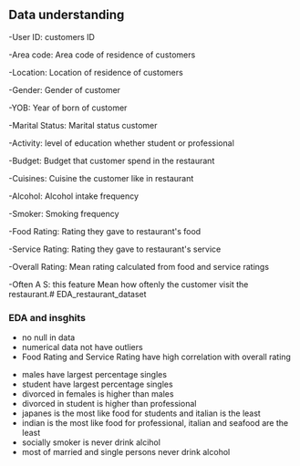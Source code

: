## Data understanding
-User ID: customers ID

-Area code: Area code of residence of customers

-Location: Location of residence of customers

-Gender: Gender of customer

-YOB: Year of born of customer

-Marital Status: Marital status customer

-Activity: level of education whether student or professional

-Budget: Budget that customer spend in the restaurant

-Cuisines: Cuisine the customer like in restaurant

-Alcohol: Alcohol intake frequency

-Smoker: Smoking frequency

-Food Rating: Rating they gave to restaurant's food

-Service Rating: Rating they gave to restaurant's service

-Overall Rating: Mean rating calculated from food and service ratings

-Often A S: this feature Mean how oftenly the customer visit the restaurant.# EDA_restaurant_dataset

### EDA and insghits
- no null in data
- numerical data not have outliers
- Food Rating and Service Rating have high correlation with overall rating 
* males have largest percentage singles
* student have largest percentage singles
* divorced in females is higher than males
* divorced in student is higher than professional
* japanes is the most like food for students and italian is the least
* indian is the most like food for professional, italian and seafood are the least
* socially smoker is never drink alcihol
* most of married and single persons never drink alcohol



